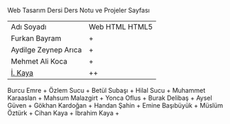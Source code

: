Web Tasarım Dersi Ders Notu ve Projeler Sayfası
<table>
  <tr><td>Adı Soyadı   </td> <td>Web HTML HTML5</td></tr>
<tr><td>Furkan Bayram</td><td>+ </td></tr>
<tr><td>Aydilge Zeynep Arıca</td><td>+</td></tr>
<tr><td>Mehmet Ali Koca</td><td> +</td></tr>
  <tr><td><a href=https://ibrahim4913.wordpress.com>İ. Kaya</a></td><td>++</td></tr>
</table>
Burcu Emre +
Özlem Sucu +
Betül Subaşı +
Hilal Sucu +
Muhammet Karaaslan +
Mahsum Malazgirt +
Yonca Oflus +
Burak Delibaş +
Aysel Güven +
Gökhan Kardoğan +
Handan Şahin +
Emine Başıbüyük +
Müslüm Öztürk +
Cihan Kaya +
İbrahim Kaya +

